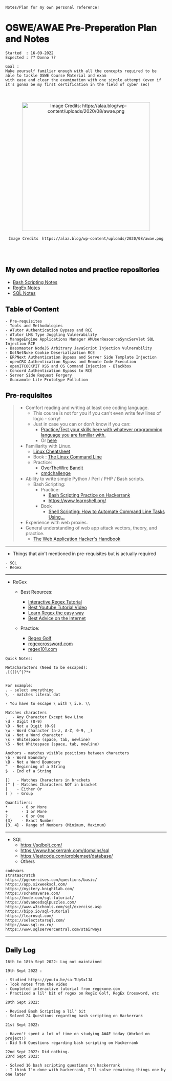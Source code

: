 `Notes/Plan for my own personal reference!`

# 𝐎𝐒𝐖𝐄/𝐀𝐖𝐀𝐄 𝐏𝐫𝐞-𝐏𝐫𝐞𝐩𝐞𝐫𝐚𝐭𝐢𝐨𝐧 𝐏𝐥𝐚𝐧 𝐚𝐧𝐝 𝐍𝐨𝐭𝐞𝐬

```
Started  : 16-09-2022
Expected : ?? Donno ??
```
```
Goal : 
Make yourself familiar enough with all the concepts required to be able to tackle OSWE Course Material and exam 
with ease and clear the examination with one single attempt (even if it's gonna be my first certification in the field of cyber sec)
```
<br>
<br>
<div align=center>
<img src=https://user-images.githubusercontent.com/68887544/190704087-2fdd74f2-f395-458a-9fea-52143561436b.png height=400px alt="Image Credits: https://alaa.blog/wp-content/uploads/2020/08/awae.png">
<br>
<p><code>Image Credits</code> <code> https://alaa.blog/wp-content/uploads/2020/08/awae.png</code></p>
</div>
<br>
<br>

## 𝐌𝐲 𝐨𝐰𝐧 𝐝𝐞𝐭𝐚𝐢𝐥𝐞𝐝 𝐧𝐨𝐭𝐞𝐬 𝐚𝐧𝐝 𝐩𝐫𝐚𝐜𝐭𝐢𝐜𝐞 𝐫𝐞𝐩𝐨𝐬𝐢𝐭𝐨𝐫𝐢𝐞𝐬


- [Bash Scripting Notes](https://github.com/shreyaschavhan/bash-scripting-cheatsheet/)
- [RegEx Notes](https://github.com/shreyaschavhan/regex-notes)
- [SQL Notes](https://github.com/shreyaschavhan/sql-cheatsheet)


## 𝐓𝐚𝐛𝐥𝐞 𝐨𝐟 𝐂𝐨𝐧𝐭𝐞𝐧𝐭

```
- Pre-requisites
- Tools and Methodologies
- ATutor Authentication Bypass and RCE
- ATutor LMS Type Juggling Vulnerability
- ManageEngine Applications Manager AMUserResourceSyncServlet SQL Injection RCE
- Bassmaster NodeJS Arbitrary JavaScript Injection Vulnerability
- DotNetNuke Cookie Deserialization RCE
- ERPNext Authentication Bypass and Server Side Template Injection
- openCRX Authentication Bypass and Remote Code Execution
- openITCOCKPIT XSS and OS Command Injection - Blackbox
- Concord Authentication Bypass to RCE
- Server Side Request Forgery
- Guacamole Lite Prototype Pollution
```


## 𝐏𝐫𝐞-𝐫𝐞𝐪𝐮𝐢𝐬𝐢𝐭𝐞𝐬

> - Comfort reading and writing at least one coding language.
>   - This course is not for you if you can't even write few lines of logic - sorry!
>   - Just in case you can or don't know if you can:
>     - [Practice/Test your skills here with whatever programming language you are familiar with.](https://www.codechef.com/practice?end_rating=999&group=all&hints=0&itm_campaign=practice&itm_medium=navmenu&limit=20&page=0&search=&sort_by=difficulty_rating&sort_order=asc&start_rating=0&tags=&topic=&video_editorial=0&wa_enabled=0) 
>     - Or [here](https://www.hackerrank.com/)
> - Familiarity with Linux.
>   - [Linux Cheatsheet](https://github.com/shreyaschavhan/linux-commands-cheatsheet)
>   - Book : [The Linux Command Line](https://g.co/kgs/7gC3DZ)
>   - Practice:
>     - [OverTheWire Bandit](https://overthewire.org/wargames/bandit/)
>     - [cmdchallenge](https://cmdchallenge.com/)
> - Ability to write simple Python / Perl / PHP / Bash scripts.
>   - Bash Scripting:
>     - Practice:
>       - [Bash Scripting Practice on Hackerrank](https://www.hackerrank.com/domains/shell?filters%5Bstatus%5D%5B%5D=unsolved&filters%5Bstatus%5D%5B%5D=solved&filters%5Bsubdomains%5D%5B%5D=bash)
>       - https://www.learnshell.org/
>     - Book 
>       - [Shell Scripting: How to Automate Command Line Tasks Using...](https://g.co/kgs/LW4kQy)
> - Experience with web proxies.
> - General understanding of web app attack vectors, theory, and practice.
>   - [The Web Application Hacker's Handbook](https://g.co/kgs/AdcrZt)

---

- Things that ain't mentioned in pre-requisites but is actually required
```
- SQL
- ReGex
```

---

- ReGex
  - Best Reources:
    - [Interactive Regex Tutorial](regexone.com)
    - [Best Youtube Tutorial Video](https://youtu.be/sa-TUpSx1JA)
    - [Learn Regex the easy way](https://github.com/ziishaned/learn-regex)
    - [Best Advice on the Internet](https://www.reddit.com/r/learnprogramming/comments/cduxuu/comment/etwj6hj/?utm_source=share&utm_medium=web2x&context=3)

  - Practice:
    - [Regex Golf](https://alf.nu/RegexGolf)
    - [regexcrossword.com](https://regexcrossword.com/)
    - [regex101.com](https://regex101.com/quiz/1)

```
Quick Notes:
```
```
MetaCharacters (Need to be escaped):
.[{()\^|?*+


For Example:
. - select everything
\. - matches literal dot

- You have to escape \ with \ i.e. \\
```

```
Matches characters
.  - Any Character Except New Line
\d - Digit (0-9)
\D - Not a Digit (0-9)
\w - Word Character (a-z, A-Z, 0-9, _)
\W - Not a Word character
\s - Whitespace (space, tab, newline)
\S - Not Whitespace (space, tab, newline)

```

```
Anchors - matches visible positions between characters
\b - Word Boundary
\B - Not a Word Boundary
^  - Beginning of a String
$  - End of a String
```
```
[]   - Matches Characters in brackets
[^ ] - Matches Characters NOT in bracket
|    - Either Or
( )  - Group
```
```
Quantifiers:
*      - 0 or More
+      - 1 or More
?      - 0 or One
{3}    - Exact Number
{3, 4} - Range of Numbers (Minimum, Maximum)
```

---


- SQL
  - https://sqlbolt.com/
  - https://www.hackerrank.com/domains/sql
  - https://leetcode.com/problemset/database/
  - Others
```
codewars
stratascratch
https://pgexercises.com/questions/basic/
https://app.sixweeksql.com/
https://mystery.knightlab.com/
https://schemaverse.com/
https://mode.com/sql-tutorial/
https://advancedsqlpuzzles.com/
https://www.w3schools.com/sql/exercise.asp
https://bipp.io/sql-tutorial
https://learnsql.com/
https://selectstarsql.com/
http://www.sql-ex.ru/
https://www.sqlservercentral.com/stairways
```   

---


## 𝐃𝐚𝐢𝐥𝐲 𝐋𝐨𝐠

```
16th to 18th Sept 2022: Log not maintained
```
```
19th Sept 2022 : 

- Studied https://youtu.be/sa-TUpSx1JA
- Took notes from the video
- Completed interactive tutorial from regexone.com
- Practiced a lil' bit of regex on RegEx Golf, RegEx Crossword, etc
```
```
20th Sept 2022:

- Revised Bash Scripting a lil' bit
- Solved 24 Questions regarding bash scripting on Hackerrank
```
```
21st Sept 2022:

- Haven't spent a lot of time on studying AWAE today (Worked on project!)
- Did 5-6 Questions regarding bash scripting on Hackerrank
```
```
22nd Sept 2022: Did nothing.
23rd Sept 2022: 

- Solved 16 bash scripting questions on hackerrank
- I think I'm done with hackerrank, I'll solve remaining things one by one later
```

